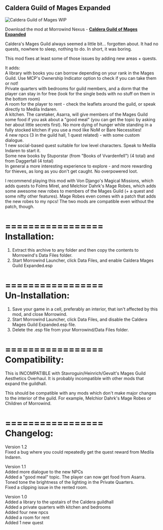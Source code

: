 ## Caldera Guild of Mages Expanded

![Caldera Guild of Mages WIP](https://78.media.tumblr.com/206dee5aaf63c01426e116cfa3046912/tumblr_nt938t4KCj1ubzdr7o2_1280.png)

Download the mod at Morrowind Nexus - [**Caldera Guild of Mages Expanded**](https://www.nexusmods.com/morrowind/mods/45750)  

Caldera's Mages Guild always seemed a little bit... forgotten about. It had no quests, nowhere to sleep, nothing to do. In short, it was boring.  

This mod fixes at least some of those issues by adding new areas + quests.

It adds:  
A library with books you can borrow depending on your rank in the Mages Guild. Use MCP's Ownership Indicator option to check if you can take them or not!  
Private quarters with bedrooms for guild members, and a dorm that the player can stay in for free (look for the single beds with no stuff on them in the bottom room)  
A room for the player to rent - check the leaflets around the guild, or speak directly to Medila Indaren.  
A kitchen. The caretaker, Asarra, will give members of the Mages Guild some food if you ask about a "good meal" (you can get the topic by asking her about little secrets first). No more dying of hunger while standing in a fully stocked kitchen if you use a mod like NoM or Bare Necessities!  
4 new npcs (3 in the guild hall, 1 quest related) - with some custom dialogue.  
1 new social-based quest suitable for low level characters. Speak to Medila Indaren to start it.  
Some new books by Stuporstar (from "Books of Vvardenfell") (4 total) and from Daggerfall (4 total)  
In general a more interesting experience to explore - and more rewarding for thieves, as long as you don't get caught.
No overpowered loot.  

I recommend playing this mod with Von Django's Magical Missions, which adds quests to Folms Mirel, and Melchior Dahrk's Mage Robes﻿, which adds some awesome new robes to members of the Mages Guild (+ a quest and some nifty other features). Mage Robes even comes with a patch that adds the new robes to my npcs! The two mods are compatible even without the patch, though.  

=================  
Installation:  
=================  
1. Extract this archive to any folder and then copy the contents to Morrowind's Data Files folder.  
2. Start Morrowind Launcher, click Data Files, and enable Caldera Mages Guild Expanded.esp  

=================  
Un-Installation:  
=================  
1. Save your game in a cell, preferably an interior, that isn't affected by this mod, and close Morrowind.  
2. Start Morrowind Launcher, click Data Files, and disable the Caldera Mages Guild Expanded.esp file.  
3. Delete the .esp file from your Morrowind/Data Files folder.  

=================  
Compatibility:  
=================  
This is INCOMPATIBLE with Stavroguin/Heinrich/Gevalt's Mages Guild Aesthetics Overhaul. It is probably incompatible with other mods that expand the guildhall.  

This should be compatible with any mods which don't make major changes to the interior of the guild. For example, Melchior Dahrk's Mage Robes or Children of Morrowind.  

=================  
Changelog:  
=================  
Version 1.2  
Fixed a bug where you could repeatedly get the quest reward from Medila Indaren.  

Version 1.1  
Added more dialogue to the new NPCs  
Added a "good meal" topic. The player can now get food from Asarra.  
Toned tone the brightness of the lighting in the Private Quarters.  
Fixed a clipping issue in the rented room.  

Version 1.0  
Added a library to the upstairs of the Caldera guildhall  
Added a private quarters with kitchen and bedrooms  
Added four new npcs  
Added a room for rent  
Added 1 new quest  
